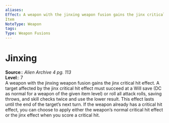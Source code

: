 ```yaml
---
aliases: 
Effect: A weapon with the jinxing weapon fusion gains the jinx critical hit effect. A target affected by the jinx critical hit effect must succeed at a Will save (DC as normal for a weapon of the given item level) or roll all attack rolls, saving throws, and skill checks twice and use the lower result. This effect lasts until the end of the target’s next turn. If the weapon already has a critical hit effect, you can choose to apply either the weapon’s normal critical hit effect or the jinx effect when you score a critical hit.
Item
NoteType: Weapon
tags: 
Type: Weapon Fusions
---
```


# Jinxing

**Source**:: _Alien Archive 4 pg. 113_  
**Level**:: 7  
A weapon with the jinxing weapon fusion gains the jinx critical hit effect. A target affected by the jinx critical hit effect must succeed at a Will save (DC as normal for a weapon of the given item level) or roll all attack rolls, saving throws, and skill checks twice and use the lower result. This effect lasts until the end of the target’s next turn. If the weapon already has a critical hit effect, you can choose to apply either the weapon’s normal critical hit effect or the jinx effect when you score a critical hit.
